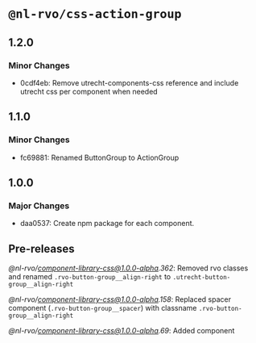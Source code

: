# `@nl-rvo/css-action-group`

## 1.2.0

### Minor Changes

- 0cdf4eb: Remove utrecht-components-css reference and include utrecht css per component when needed

## 1.1.0

### Minor Changes

- fc69881: Renamed ButtonGroup to ActionGroup

## 1.0.0

### Major Changes

- daa0537: Create npm package for each component.

## Pre-releases

_@nl-rvo/component-library-css@1.0.0-alpha.362_:
Removed rvo classes and renamed `.rvo-button-group__align-right` to `.utrecht-button-group__align-right`

_@nl-rvo/component-library-css@1.0.0-alpha.158_:
Replaced spacer component (`.rvo-button-group__spacer`) with classname `.rvo-button-group__align-right`

_@nl-rvo/component-library-css@1.0.0-alpha.69_:
Added component
